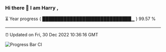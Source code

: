 ### Hi there 👋 I am Harry , 

⏳ Year progress { █████████████████████████████▁ } 99.57 %

---

⏰ Updated on Fri, 30 Dec 2022 10:36:16 GMT

![Progress Bar CI](https://github.com/duykhang68/duykhang68/workflows/Progress%20Bar%20CI/badge.svg)
